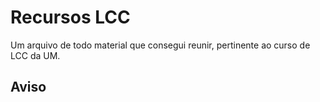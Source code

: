 # Recursos LCC
Um arquivo de todo material que consegui reunir, pertinente ao curso de LCC da UM.


##    Aviso
